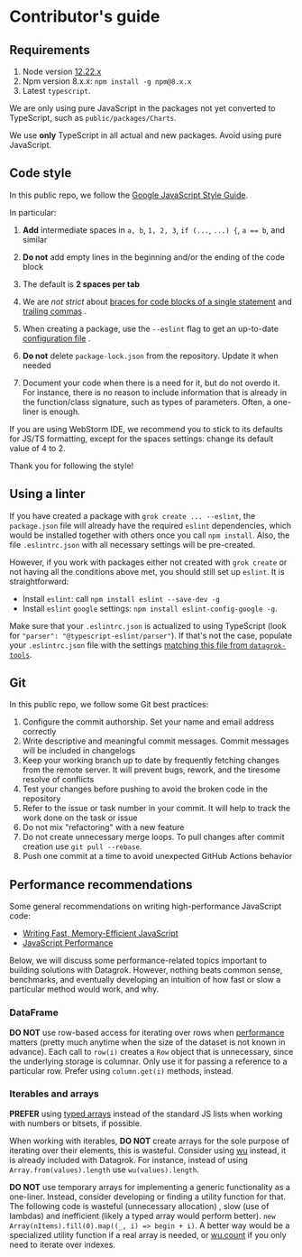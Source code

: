 # Contributor's guide

## Requirements

1. Node version [12.22.x](https://nodejs.org/dist/v12.22.7/)
2. Npm version 8.x.x: `npm install -g npm@8.x.x`
3. Latest `typescript`.

We are only using pure JavaScript in the packages not yet converted to TypeScript, such as
`public/packages/Charts`.

We use **only** TypeScript in all actual and new packages. Avoid using pure JavaScript.

## Code style

In this public repo, we follow
the [Google JavaScript Style Guide](https://google.github.io/styleguide/jsguide.html).

In particular:

1. **Add** intermediate spaces in `a, b`, `1, 2, 3`, `if (...`, `...) {`, `a == b`, and similar

2. **Do not** add empty lines in the beginning and/or the ending of the code block

3. The default is **2 spaces per tab**

4. We are *not strict*
   about [braces for code blocks of a single statement](https://google.github.io/styleguide/jsguide.html#formatting-braces-all)
   and [trailing commas](https://google.github.io/styleguide/jsguide.html#features-arrays-trailing-comma)
   .

5. When creating a package, use the `--eslint` flag to get an
   up-to-date [configuration file](https://github.com/datagrok-ai/public/blob/master/tools/package-template/.eslintrc.json)
   .

6. **Do not** delete `package-lock.json` from the repository. Update it when needed

7. Document your code when there is a need for it, but do not overdo it. For instance, there is no
   reason to include information that is already in the function/class signature, such as types of
   parameters. Often, a one-liner is enough.

If you are using WebStorm IDE, we recommend you to stick to its defaults for JS/TS formatting,
except for the spaces settings: change its default value of 4 to 2.

Thank you for following the style!

## Using a linter

If you have created a package with `grok create ... --eslint`, the `package.json` file will already
have the required `eslint` dependencies, which would be installed together with others once you
call `npm install`. Also, the file `.eslintrc.json` with all necessary settings will be pre-created.

However, if you work with packages either not created with `grok create` or not having all the
conditions above met, you should still set up `eslint`. It is straightforward:

* Install `eslint`: call `npm install eslint --save-dev -g`
* Install `eslint` `google` settings: `npm install eslint-config-google -g`.

Make sure that your `.eslintrc.json` is actualized to using TypeScript (look
for `"parser": "@typescript-eslint/parser"`). If that's not the case, populate your `.eslintrc.json`
file with the settings
[matching this file from `datagrok-tools`]().

## Git

In this public repo, we follow some Git best practices:

1. Configure the commit authorship. Set your name and email address correctly
2. Write descriptive and meaningful commit messages. Commit messages will be included in changelogs
3. Keep your working branch up to date by frequently fetching changes from the remote server. It
   will prevent bugs, rework, and the tiresome resolve of conflicts
4. Test your changes before pushing to avoid the broken code in the repository
5. Refer to the issue or task number in your commit. It will help to track the work done on the task
   or issue
6. Do not mix "refactoring" with a new feature
7. Do not create unnecessary merge loops. To pull changes after commit creation
   use `git pull --rebase`.
8. Push one commit at a time to avoid unexpected GitHub Actions behavior


## Performance recommendations

Some general recommendations on writing high-performance JavaScript code:
* [Writing Fast, Memory-Efficient JavaScript](https://www.smashingmagazine.com/2012/11/writing-fast-memory-efficient-javascript/)
* [JavaScript Performance](https://developer.mozilla.org/en-US/docs/Learn/Performance/javascript_performance) 

Below, we will discuss some performance-related topics important to building solutions with Datagrok.
However, nothing beats common sense, benchmarks, and eventually developing an intuition of
how fast or slow a particular method would work, and why. 

### DataFrame

**DO NOT** use row-based access for iterating over rows when [performance](help/develop/advanced/performance.md)
matters (pretty much anytime when the size of the
dataset is not known in advance). Each call to `row(i)` creates a `Row` object that is 
unnecessary, since the underlying storage is columnar. Only use it for passing a reference to 
a particular row. Prefer using `column.get(i)` methods, instead.

### Iterables and arrays

**PREFER** using [typed arrays](https://developer.mozilla.org/en-US/docs/Web/JavaScript/Typed_arrays)
instead of the standard JS lists when working with numbers or bitsets, if possible. 

When working with iterables, **DO NOT** create arrays for the sole purpose of iterating 
over their elements, this is wasteful. Consider using [wu](https://github.com/fitzgen/wu.js/) instead,
it is already included with Datagrok. For instance, instead of 
using `Array.from(values).length` use `wu(values).length`.

**DO NOT** use temporary arrays for implementing a generic functionality as a one-liner. Instead, consider
developing or finding a utility function for that. The following code is wasteful (unnecessary allocation) 
, slow (use of lambdas) and inefficient (likely a typed array would perform better). 
`new Array(nItems).fill(0).map((_, i) => begin + i)`. A better way would be a specialized 
utility function if a real array is needed, or [wu.count](https://fitzgen.github.io/wu.js/#count) if you only need to
iterate over indexes.